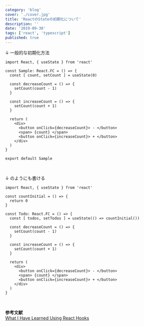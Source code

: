 ```yaml
---
category: 'blog'
cover: './cover.jpg'
title: 'ReactのStateの初期化について'
description: ''
date: '2019-09-30'
tags: ['react', 'typescript']
published: true
---
```


↓ 一般的な初期化方法

```tsx
import React, { useState } from 'react'

const Sample: React.FC = () => {
  const [ count, setCount ] = useState(0)

  const decreaseCount = () => {
    setCount(count - 1)
  }

  const increaseCount = () => {
    setCount(count + 1)
  }

  return (
    <div>
      <button onClick={decreaseCount}> - </button>
      <span> {count} </span>
      <button onClick={increaseCount}> + </button>
    </div>
  )
}

export default Sample
```

<br />

↓ のようにも書ける

```tsx
import React, { useState } from 'react'

const countInitial = () => {
  return 0
}

const Todo: React.FC = () => {
  const [ todos, setTodos ] = useState(() => countInitial())

  const decreaseCount = () => {
    setCount(count - 1)
  }

  const increaseCount = () => {
    setCount(count + 1)
  }

  return (
    <div>
      <button onClick={decreaseCount}> - </button>
      <span> {count} </span>
      <button onClick={increaseCount}> + </button>
    </div>
  )
}
```

<br />

**参考文献** <br />
[What I Have Learned Using React Hooks](https://medium.com/swlh/what-i-have-learned-using-react-hooks-b5d99593b33a)
